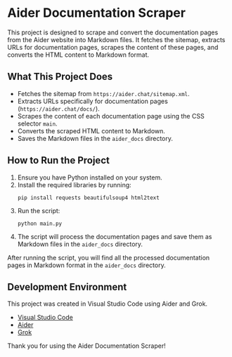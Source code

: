 # Aider Documentation Scraper

This project is designed to scrape and convert the documentation pages from the Aider website into Markdown files. It fetches the sitemap, extracts URLs for documentation pages, scrapes the content of these pages, and converts the HTML content to Markdown format.

## What This Project Does

- Fetches the sitemap from `https://aider.chat/sitemap.xml`.
- Extracts URLs specifically for documentation pages (`https://aider.chat/docs/`).
- Scrapes the content of each documentation page using the CSS selector `main`.
- Converts the scraped HTML content to Markdown.
- Saves the Markdown files in the `aider_docs` directory.

## How to Run the Project

1. Ensure you have Python installed on your system.
2. Install the required libraries by running:
   ```
   pip install requests beautifulsoup4 html2text
   ```
3. Run the script:
   ```
   python main.py
   ```
4. The script will process the documentation pages and save them as Markdown files in the `aider_docs` directory.

After running the script, you will find all the processed documentation pages in Markdown format in the `aider_docs` directory.

## Development Environment

This project was created in Visual Studio Code using Aider and Grok.

- [Visual Studio Code](https://code.visualstudio.com/)
- [Aider](https://aider.chat/)
- [Grok](https://x.ai/)

Thank you for using the Aider Documentation Scraper!
